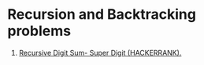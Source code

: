 # Recursion and Backtracking problems
<ol>
<li><a href="superdigits.cpp">Recursive Digit Sum- Super Digit (HACKERRANK).</a></li>




</ol>